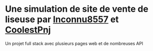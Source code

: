 # Une simulation de site de vente de liseuse par [Inconnu8557](https://github.com/Inconnu8557) et [CoolestPnj](https://github.com/CoolestPNJ)
Un projet full stack avec plusieurs pages web et de nombreuses API
